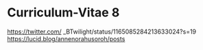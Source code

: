 # Curriculum-Vitae 8
https://twitter.com/ _BTwilight/status/1165085284213633024?s=19
https://lucid.blog/annenorahusoroh/posts
